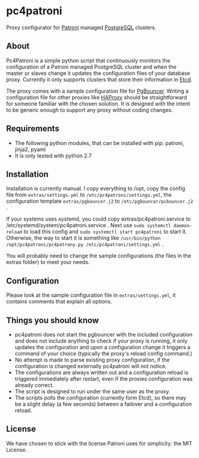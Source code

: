 pc4patroni
==========
Proxy configurator for [Patroni](https://github.com/zalando/patroni) managed [PostgreSQL](http://www.postgresql.org/) clusters.

About
-----
Pc4Patroni is a simple python script that continuously monitors the configuration of a Patroni managed PostgreSQL cluster and when the master or slaves change it updates the configuration files of your database proxy. Currently it only supports clusters that store their information in [Etcd](https://github.com/coreos/etcd). 

The proxy comes with a sample configuration file for [PgBouncer](https://pgbouncer.github.io). Writing a configuration file for other proxies like [HAProxy](http://www.haproxy.org/) should be straightforward for someone familiar with the chosen solution. It is designed with the intent to be generic enough to support any proxy without coding changes. 

Requirements
------------
* The following python modules, that can be installed with pip: patroni, jinja2, pyaml
* It is only tested with python 2.7

Installation
------------
Installation is currently manual. I copy everything to /opt, copy the config file from `extras/settings.yml` to `/etc/pc4patroni/settings.yml`, the configuration template `extras/pgbouncer.j2` to `/etc/pgbouncer/pcbouncer.j2` .


If your systems uses systemd, you could copy extras/pc4patroni.service to /etc/systemd/system/pc4patroni.service . 
Next use `sudo systemctl daemon-reload` to load this config and `sudo systemctl start pc4patroni` to start it. 
Otherwise, the way to start it is something like `/usr/bin/python /opt/pc4patroni/pc4patrony.py /etc/pc4patroni/settings.yml` .

You will probably need to change the sample configurations (the files in the extras folder) to meet your needs. 

Configuration
-------------
Please look at the sample configuration file in `extras/settings.yml`, it contains comments that explain all options.


Things you should know
----------------------
* pc4patroni does not start the pgbouncer with the included configuration and does not include anything to check if your proxy is running, it only updates the configuration and upon a configuration change it triggers a command of your choice (typically the proxy's reload config command.)
* No attempt is made to parse existing proxy configuration, if the configuration is changed externally pc4patroni will not notice.
* The configurations are always written out and a configuration reload is triggered immediately after restart, even if the proxies configuration was already correct.
* The script is designed to run under the same user as the proxy. 
* The scripts polls the configuration (currently form Etcd), so there may be a slight delay (a few seconds) between a failover and a configuration reload. 

License
-------
We have chosen to stick with the license Patroni uses for simplicity: the MIT License. 
